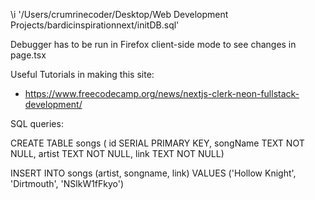 \i '/Users/crumrinecoder/Desktop/Web Development Projects/bardicinspirationnext/initDB.sql'

Debugger has to be run in Firefox client-side mode to see changes in page.tsx

Useful Tutorials in making this site:
* https://www.freecodecamp.org/news/nextjs-clerk-neon-fullstack-development/

SQL queries:

CREATE TABLE songs (
    id SERIAL PRIMARY KEY,
        songName TEXT NOT NULL,
            artist TEXT NOT NULL,
                link TEXT NOT NULL)
                
INSERT INTO songs (artist, songname, link)
VALUES ('Hollow Knight', 'Dirtmouth', 'NSlkW1fFkyo')